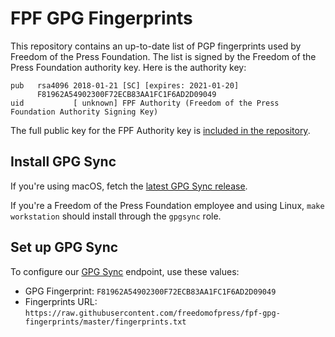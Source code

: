 # FPF GPG Fingerprints

This repository contains an up-to-date list of PGP fingerprints used by Freedom of the Press Foundation. The list is signed by the Freedom of the Press Foundation authority key. Here is the authority key:

```
pub   rsa4096 2018-01-21 [SC] [expires: 2021-01-20]
      F81962A54902300F72ECB83AA1FC1F6AD2D09049
uid           [ unknown] FPF Authority (Freedom of the Press Foundation Authority Signing Key)
```

The full public key for the FPF Authority key is [included in the repository](https://raw.githubusercontent.com/freedomofpress/fpf-gpg-fingerprints/master/fpf-authority.pub.asc).

## Install GPG Sync
If you're using macOS, fetch the [latest GPG Sync release](https://github.com/firstlookmedia/gpgsync/releases).

If you're a Freedom of the Press Foundation employee and using Linux, `make workstation` should install through the `gpgsync` role.

## Set up GPG Sync

To configure our [GPG Sync](https://github.com/firstlookmedia/gpgsync) endpoint, use these values:

* GPG Fingerprint: `F81962A54902300F72ECB83AA1FC1F6AD2D09049`
* Fingerprints URL: `https://raw.githubusercontent.com/freedomofpress/fpf-gpg-fingerprints/master/fingerprints.txt`
